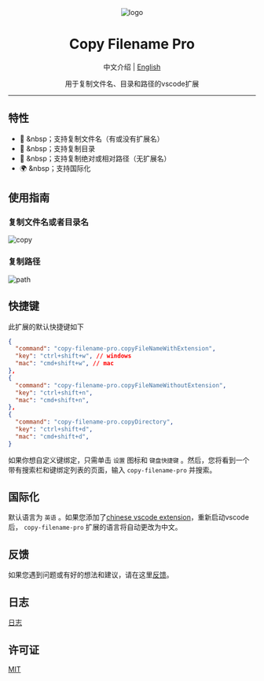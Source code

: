 <div align="center">
  <img src="https://github.com/user-attachments/assets/90dc92f3-ef25-419d-8173-6d3dfe7c0e83" alt="logo" />
  <h1>Copy Filename Pro</h1>
    <p>
    <span>中文介绍</span> | 
    <a href="https://github.com/chouchouji/copy-filename-pro/blob/main/README.md">English</a>
  </p>
  <p>用于复制文件名、目录和路径的vscode扩展</p>
</div>

---

## 特性

- 📝 &nbsp；支持复制文件名（有或没有扩展名）
- 📖 &nbsp；支持复制目录
- 🌈 &nbsp；支持复制绝对或相对路径（无扩展名）
- 🌍 &nbsp；支持国际化

## 使用指南

### 复制文件名或者目录名

![copy](https://github.com/user-attachments/assets/c58b2ec5-36d4-4e62-b3fc-c33b49abc792)

### 复制路径

![path](https://github.com/user-attachments/assets/e61bf821-7a8a-4075-bcdf-db5f613eb621)

## 快捷键

此扩展的默认快捷键如下

```json
{
  "command": "copy-filename-pro.copyFileNameWithExtension",
  "key": "ctrl+shift+w", // windows
  "mac": "cmd+shift+w", // mac
},
{
  "command": "copy-filename-pro.copyFileNameWithoutExtension",
  "key": "ctrl+shift+n",
  "mac": "cmd+shift+n",
},
{
  "command": "copy-filename-pro.copyDirectory",
  "key": "ctrl+shift+d",
  "mac": "cmd+shift+d",
}
```

如果你想自定义键绑定，只需单击 `设置` 图标和 `键盘快捷键` 。然后，您将看到一个带有搜索栏和键绑定列表的页面，输入 `copy-filename-pro` 并搜索。

## 国际化

默认语言为 `英语` 。如果您添加了[chinese vscode extension](https://marketplace.visualstudio.com/items?itemName=MS-CEINTL.vscode语言包zh-hans)，重新启动vscode后， `copy-filename-pro` 扩展的语言将自动更改为中文。

## 反馈

如果您遇到问题或有好的想法和建议，请在这里[反馈](https://github.com/chouchouji/copy-filename-pro/issues)。

## 日志

[日志](CHANGELOG.md)

## 许可证

[MIT](LICENSE)
